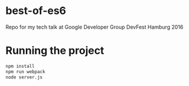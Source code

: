 # best-of-es6
Repo for my tech talk at Google Developer Group DevFest Hamburg 2016

# Running the project
```bash
npm install
npm run webpack
node server.js
```
